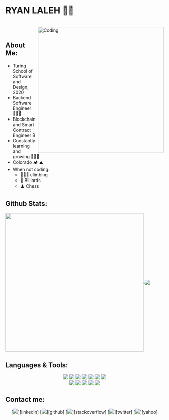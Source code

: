 # **RYAN LALEH 👋🏽**
</br>
<img align="right" alt="Coding" width="400" src="https://media.giphy.com/media/du3J3cXyzhj75IOgvA/giphy.gif">
</br>

## **About Me:**

- Turing School of Software and Design, 2020
- Backend Software Engineer 🧑🏽‍💻
- Blockchain and Smart Contract Engineer ₿
- Constantly learning and growing 🧑🏽‍🎓
- Colorado 🏕️ ⛰️
- When not coding:
   - 🧗🏽‍♂️ climbing
   - 🎱 Billiards
   - ♟️ Chess

## **Github Stats:**

<a href="https://github.com/RyN21">
<img width="440" align="center" src="https://github-readme-stats.vercel.app/api?username=RyN21&show_icons=true&include_all_commits=true&theme=blue-green&count_private=true">
</a>
<a href="https://github.com/RyN21/github-readme-stats">
<img align="center" src="https://github-readme-stats.anuraghazra1.vercel.app/api/top-langs/?username=RyN21&layout=compact&theme=blue-green" />
</a>
</br>

## **Languages & Tools**:
<p align="center">
  <img src="https://img.shields.io/badge/ruby%20-%2320232a.svg?&style=for-the-badge&logo=ruby&logoColor=red" />
  <img src="https://img.shields.io/badge/elixir%20-%2320232a.svg?&style=for-the-badge&logo=elixir&logoColor=B251F3" />
  <img src="https://img.shields.io/badge/postgresql%20-%2320232a.svg?&style=for-the-badge&logo=postgresql&logoColor=blue" />
  <img src="https://img.shields.io/badge/graphql%20-%2320232a.svg?&style=for-the-badge&logo=graphql&logoColor=F642F6" />
  <img src="https://img.shields.io/badge/solidity%20-%2320232a.svg?&style=for-the-badge&logo=solidity&logoColor=white" />
  <img src="https://img.shields.io/badge/html5%20-%2320232a.svg?&style=for-the-badge&logo=html5&logoColor=red" />
  <img src="https://img.shields.io/badge/css3%20-%2320232a.svg?&style=for-the-badge&logo=css3&logoColor=blue" /><br>
  <img src="https://img.shields.io/badge/git%20-%2320232a.svg?&style=for-the-badge&logo=git&logoColor=F55229" />
  <img src="https://img.shields.io/badge/atom%20-%2320232a.svg?&style=for-the-badge&logo=atom&logoColor=37F383" />
  <img src="https://img.shields.io/badge/travis%20-%2320232a.svg?&style=for-the-badge&logo=travis-ci&logoColor=%0FD089" />
  <img src="https://img.shields.io/badge/circle%20-%2320232a.svg?&style=for-the-badge&logo=circleci&logoColor=white" />
  <img src="https://img.shields.io/badge/heroku%20-%2320232a.svg?&style=for-the-badge&logo=heroku&logoColor=B251F3" />
</p>

## **Contact me:** ️
<p align="center">
   [<img src="https://img.shields.io/badge/LinkedIn-ryan--laleh-informational?style=for-the-badge&labelColor=black&logo=linkedin&logoColor=0077b5&&color=0077b5"/>][linkedin] 
   [<img src="https://img.shields.io/badge/Github-RyN21-informational?style=for-the-badge&labelColor=black&logo=github&color=7d88e6"/>][github]
   [<img src="https://img.shields.io/badge/Stackoverflow-ryan--laleh-informational?style=for-the-badge&labelColor=black&logo=stackoverflow&logoColor=fe7a16&color=fe7a16"/>][stackoverflow]
   [<img src="https://img.shields.io/badge/Twitter-@RyanLaleh-informational?style=for-the-badge&labelColor=black&logo=twitter&logoColor=#1DA1F2&color=1da1f2"/>][twitter]
   [<img src="https://img.shields.io/badge/Yahoo-laleh21@yahoo.com-informational?style=for-the-badge&labelColor=black&logoColor=d14836&logo=yahoo!&color=d14836"/>][yahoo]
</p>   

<!-- Links of Definitions -->

[linkedin]: https://www.linkedin.com/in/ryan-laleh-0a81511a7/
[stackoverflow]: https://stackoverflow.com/users/12935748/ryn21
[github]: https://github.com/RyN21
[yahoo]: mailto:laleh21@yahoo.com "Lets connect through email"
[twitter]: https://twitter.com/RyanLaleh
